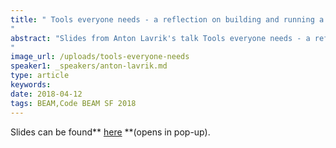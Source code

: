 ```yaml
---
title: " Tools everyone needs - a reflection on building and running a server at WhatsApp - SLIDES - Code BEAM SF 2018
"
abstract: "Slides from Anton Lavrik's talk Tools everyone needs - a reflection on building and running a server at WhatsApp - Code BEAM SF 2018
"
image_url: /uploads/tools-everyone-needs
speaker1: _speakers/anton-lavrik.md
type: article
keywords: 
date: 2018-04-12
tags: BEAM,Code BEAM SF 2018
---
```

Slides can be found** <a href="/uploads/media/default/0001/01/190cbb93b3aeab99aba07d051a857d05a46bf4d1.pdf" target="_blank">here</a> **(opens in pop-up).
